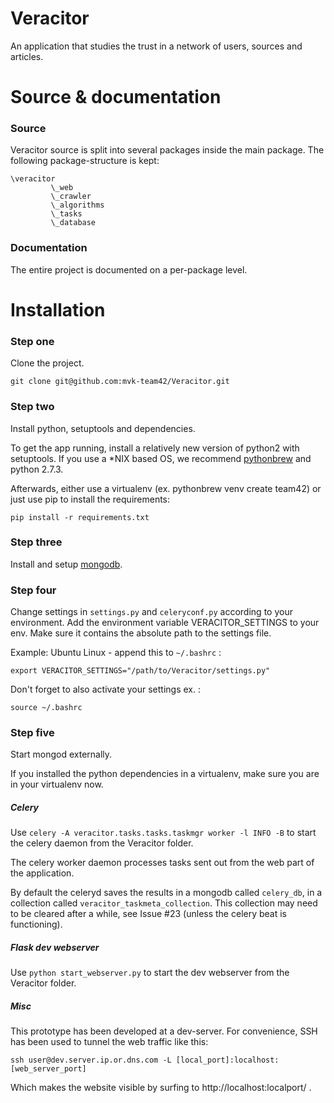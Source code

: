 Veracitor
=========

An application that studies the trust in a network of users, sources
and articles.


# Source & documentation

### Source
Veracitor source is split into several packages inside the main package.
The following package-structure is kept:

    \veracitor
             \_web
             \_crawler
             \_algorithms
             \_tasks
             \_database

### Documentation

The entire project is documented on a per-package level.


# Installation

### Step one

Clone the project.

`git clone git@github.com:mvk-team42/Veracitor.git`

### Step two

Install python, setuptools and dependencies.

To get the app running, install a relatively new version of python2
with setuptools. If you use a *NIX based OS, we recommend
[pythonbrew](https://github.com/utahta/pythonbrew) and python 2.7.3.

Afterwards, either use a virtualenv (ex. pythonbrew venv create
team42) or just use pip to install the requirements:

`pip install -r requirements.txt`

### Step three

Install and setup [mongodb](http://www.mongodb.org/).

### Step four

Change settings in `settings.py` and `celeryconf.py` according to your
environment. Add the environment variable VERACITOR_SETTINGS to your
env. Make sure it contains the absolute path to the settings file.

Example:
Ubuntu Linux - append this to `~/.bashrc` :

    export VERACITOR_SETTINGS="/path/to/Veracitor/settings.py"

Don't forget to also activate your settings ex. :

    source ~/.bashrc


### Step five

Start mongod externally.

If you installed the python dependencies in a virtualenv, make sure
you are in your virtualenv now.

##### Celery

Use `celery -A veracitor.tasks.tasks.taskmgr worker -l INFO -B`
to start the celery daemon from the Veracitor folder.

The celery worker daemon processes tasks sent out from the web part of
the application.

By default the celeryd saves the results in a mongodb called
`celery_db`, in a collection called `veracitor_taskmeta_collection`.
This collection may need to be cleared after a while, see Issue #23
(unless the celery beat is functioning).

##### Flask dev webserver

Use `python start_webserver.py` to start the dev webserver from the
Veracitor folder.

##### Misc

This prototype has been developed at a dev-server. For convenience,
SSH has been used to tunnel the web traffic like this:

    ssh user@dev.server.ip.or.dns.com -L [local_port]:localhost:[web_server_port]

Which makes the website visible by surfing to http://localhost:localport/ .
